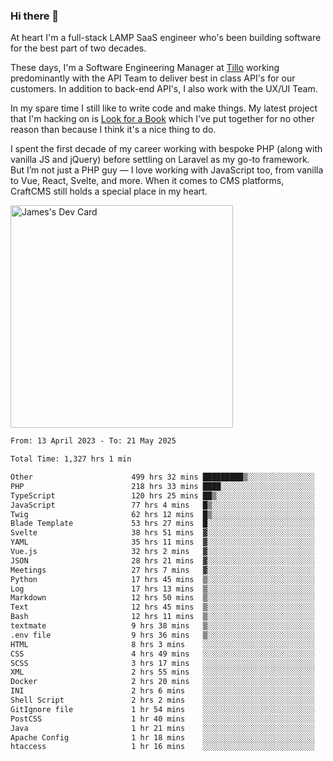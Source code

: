 ### Hi there 👋

<!--
**JamesNock/JamesNock** is a ✨ _special_ ✨ repository because its `README.md` (this file) appears on your GitHub profile.

Here are some ideas to get you started:

- 🔭 I’m currently working on ...
- 🌱 I’m currently learning ...
- 👯 I’m looking to collaborate on ...
- 🤔 I’m looking for help with ...
- 💬 Ask me about ...
- 📫 How to reach me: ...
- 😄 Pronouns: ...
- ⚡ Fun fact: ...
-->
At heart I'm a full-stack LAMP SaaS engineer who's been building software for the best part of two decades.

These days, I'm a Software Engineering Manager at [Tillo](https://www.tillo.io/) working predominantly with the API Team to deliver best in class API's for our customers. In addition to back-end API's, I also work with the UX/UI Team.

In my spare time I still like to write code and make things. My latest project that I'm hacking on is [Look for a Book](https://www.lookforabook.co.uk/) which I've put together for no other reason than because I think it's a nice thing to do.

I spent the first decade of my career working with bespoke PHP (along with vanilla JS and jQuery) before settling on Laravel as my go-to framework. But I’m not just a PHP guy — I love working with JavaScript too, from vanilla to Vue, React, Svelte, and more. When it comes to CMS platforms, CraftCMS still holds a special place in my heart.

<a href="https://app.daily.dev/h2onock"><img src="https://api.daily.dev/devcards/v2/XQraFlxE3JPWOlcSuOB2K.png?type=default&r=18u" width="356" alt="James's Dev Card"/></a>

<!--START_SECTION:waka-->

```txt
From: 13 April 2023 - To: 21 May 2025

Total Time: 1,327 hrs 1 min

Other                      499 hrs 32 mins █████████▒░░░░░░░░░░░░░░░   37.64 %
PHP                        218 hrs 33 mins ████░░░░░░░░░░░░░░░░░░░░░   16.47 %
TypeScript                 120 hrs 25 mins ██▒░░░░░░░░░░░░░░░░░░░░░░   09.08 %
JavaScript                 77 hrs 4 mins   █▒░░░░░░░░░░░░░░░░░░░░░░░   05.81 %
Twig                       62 hrs 12 mins  █▒░░░░░░░░░░░░░░░░░░░░░░░   04.69 %
Blade Template             53 hrs 27 mins  █░░░░░░░░░░░░░░░░░░░░░░░░   04.03 %
Svelte                     38 hrs 51 mins  ▓░░░░░░░░░░░░░░░░░░░░░░░░   02.93 %
YAML                       35 hrs 11 mins  ▓░░░░░░░░░░░░░░░░░░░░░░░░   02.65 %
Vue.js                     32 hrs 2 mins   ▓░░░░░░░░░░░░░░░░░░░░░░░░   02.42 %
JSON                       28 hrs 21 mins  ▓░░░░░░░░░░░░░░░░░░░░░░░░   02.14 %
Meetings                   27 hrs 7 mins   ▓░░░░░░░░░░░░░░░░░░░░░░░░   02.04 %
Python                     17 hrs 45 mins  ▒░░░░░░░░░░░░░░░░░░░░░░░░   01.34 %
Log                        17 hrs 13 mins  ▒░░░░░░░░░░░░░░░░░░░░░░░░   01.30 %
Markdown                   12 hrs 50 mins  ▒░░░░░░░░░░░░░░░░░░░░░░░░   00.97 %
Text                       12 hrs 45 mins  ▒░░░░░░░░░░░░░░░░░░░░░░░░   00.96 %
Bash                       12 hrs 11 mins  ▒░░░░░░░░░░░░░░░░░░░░░░░░   00.92 %
textmate                   9 hrs 38 mins   ▒░░░░░░░░░░░░░░░░░░░░░░░░   00.73 %
.env file                  9 hrs 36 mins   ▒░░░░░░░░░░░░░░░░░░░░░░░░   00.72 %
HTML                       8 hrs 3 mins    ░░░░░░░░░░░░░░░░░░░░░░░░░   00.61 %
CSS                        4 hrs 49 mins   ░░░░░░░░░░░░░░░░░░░░░░░░░   00.36 %
SCSS                       3 hrs 17 mins   ░░░░░░░░░░░░░░░░░░░░░░░░░   00.25 %
XML                        2 hrs 55 mins   ░░░░░░░░░░░░░░░░░░░░░░░░░   00.22 %
Docker                     2 hrs 20 mins   ░░░░░░░░░░░░░░░░░░░░░░░░░   00.18 %
INI                        2 hrs 6 mins    ░░░░░░░░░░░░░░░░░░░░░░░░░   00.16 %
Shell Script               2 hrs 2 mins    ░░░░░░░░░░░░░░░░░░░░░░░░░   00.15 %
GitIgnore file             1 hr 54 mins    ░░░░░░░░░░░░░░░░░░░░░░░░░   00.14 %
PostCSS                    1 hr 40 mins    ░░░░░░░░░░░░░░░░░░░░░░░░░   00.13 %
Java                       1 hr 21 mins    ░░░░░░░░░░░░░░░░░░░░░░░░░   00.10 %
Apache Config              1 hr 18 mins    ░░░░░░░░░░░░░░░░░░░░░░░░░   00.10 %
htaccess                   1 hr 16 mins    ░░░░░░░░░░░░░░░░░░░░░░░░░   00.10 %
```

<!--END_SECTION:waka-->
